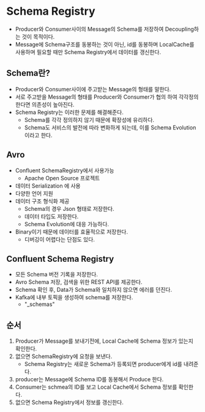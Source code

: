 # Schema Registry
- Producer와 Consumer사이의 Message의 Schema를 저장하여 Decoupling하는 것이 목적이다.
- Message에 Schema구조를 동봉하는 것이 아닌, id를 동봉하며 LocalCache를 사용하며 필요할 때만 Schema Registry에서 데이터를 갱신한다.

## Schema란?
- Producer와 Consumer사이에 주고받는 Message의 형태를 말한다.
- 서로 주고받을 Message의 형태를 Producer와 Consumer가 협의 하여 각각정의한다면 의존성이 높아진다.
- Schema Registry는 이러한 문제를 해결해준다.
  - Schema를 각각 정의하지 않기 때문에 확장성에 유리하다.
  - Schema도 서비스의 발전에 따라 변화하게 되는데, 이를 Schema Evolution이라고 한다.


## Avro
- Confluent SchemaRegistry에서 사용가능
  - Apache Open Source 프로젝트
- 데이터 Serialization 에 사용
- 다양한 언어 지원
- 데이터 구조 형식화 제공 
  - Schema의 경우 Json 형태로 저장한다.
  - 데이터 타입도 저장한다.
  - Schema Evolution에 대응 가능하다.
- Binary이기 때문에 데이터를 효율적으로 저장한다.
  - 디버깅이 어렵다는 단점도 있다.


## Confluent Schema Registry
- 모든 Schema 버전 기록을 저장한다.
- Avro Schema 저장, 검색을 위한 REST API를 제공한다.
- Schema 확인 후, Data가 Schema와 일치하지 않으면 에러를 던진다.
- Kafka에 내부 토픽을 생성하여 schema를 저장한다.
  - "_schemas"

## 순서
1. Producer가 Message를 보내기전에, Local Cache에 Schema 정보가 있는지 확인한다.
2. 없으면 SchemaRegistry에 요청을 보낸다.
   - Schema Registry는 새로운 Schema가 등록되면 producer에게 id를 내려준다.
3. producer는 Message에 Schema ID를 동봉해서 Produce 한다.
4. Consumer는 schmea의 ID를 보고 Local Cache에서 Schema 정보를 확인한다.
5. 없으면 Schema Registry에서 정보를 갱신한다.